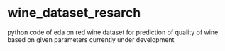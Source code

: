 # wine_dataset_resarch

python code of eda on red wine dataset for prediction of quality of wine based on given parameters
currently under development
